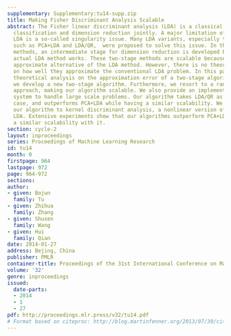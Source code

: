 ```yaml
---
supplementary: Supplementary:tu14-supp.zip
title: Making Fisher Discriminant Analysis Scalable
abstract: The Fisher linear discriminant analysis (LDA) is a classical method for
  classification and dimension reduction jointly. A major limitation of the conventional
  LDA is a so-called singularity issue. Many LDA variants, especially two-stage methods
  such as PCA+LDA and LDA/QR,  were proposed to solve this issue. In the two-stage
  methods, an intermediate stage for dimension reduction is developed before  the
  actual LDA method works. These two-stage methods are scalable because they are an
  approximate alternative of the LDA method. However, there is no theoretical analysis
  on how well they approximate the conventional LDA problem. In this paper we present
  theoretical analysis on the approximation error of a two-stage algorithm. Accordingly,
  we develop a new two-stage algorithm. Furthermore, we resort to a random projection
  approach, making our algorithm scalable. We also provide an implemention on distributed
  system to handle large scale problems. Our algorithm takes LDA/QR as its special
  case, and outperforms PCA+LDA while having a similar scalability. We also generalize
  our algorithm to kernel discriminant analysis, a nonlinear version of the classical
  LDA. Extensive experiments show that our algorithms outperform PCA+LDA and have
  a similar scalability with it.
section: cycle-2
layout: inproceedings
series: Proceedings of Machine Learning Research
id: tu14
month: 0
firstpage: 964
lastpage: 972
page: 964-972
sections: 
author:
- given: Bojun
  family: Tu
- given: Zhihua
  family: Zhang
- given: Shusen
  family: Wang
- given: Hui
  family: Qian
date: 2014-01-27
address: Bejing, China
publisher: PMLR
container-title: Proceedings of the 31st International Conference on Machine Learning
volume: '32'
genre: inproceedings
issued:
  date-parts:
  - 2014
  - 1
  - 27
pdf: http://proceedings.mlr.press/v32/tu14.pdf
# Format based on citeproc: http://blog.martinfenner.org/2013/07/30/citeproc-yaml-for-bibliographies/
---
```

